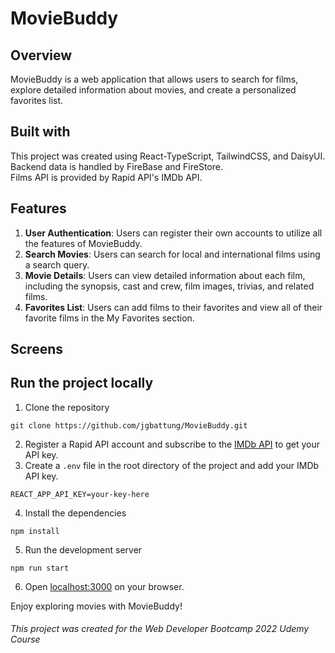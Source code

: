 # MovieBuddy

## Overview
MovieBuddy is a web application that allows users to search for films, explore detailed information about movies, and create a personalized favorites list.

## Built with
This project was created using React-TypeScript, TailwindCSS, and DaisyUI. <br>
Backend data is handled by FireBase and FireStore. <br>
Films API is provided by Rapid API's IMDb API.

## Features
1. **User Authentication**: Users can register their own accounts to utilize all the features of MovieBuddy.
2. **Search Movies**: Users can search for local and international films using a search query.
3. **Movie Details**: Users can view detailed information about each film, including the synopsis, cast and crew, film images, trivias, and related films.
4. **Favorites List**: Users can add films to their favorites and view all of their favorite films in the My Favorites section.

## Screens


## Run the project locally
1. Clone the repository
 ```
 git clone https://github.com/jgbattung/MovieBuddy.git
 ```
2. Register a Rapid API account and subscribe to the [IMDb API](https://rapidapi.com/apidojo/api/imdb8) to get your API key.
3. Create a `.env` file in the root directory of the project and add your IMDb API key.
```
REACT_APP_API_KEY=your-key-here
```
4. Install the dependencies
```
npm install
```
5. Run the development server
```
npm run start
```
6. Open [localhost:3000](localhost:3000) on your browser.

Enjoy exploring movies with MovieBuddy!

###### This project was created for the Web Developer Bootcamp 2022 Udemy Course
